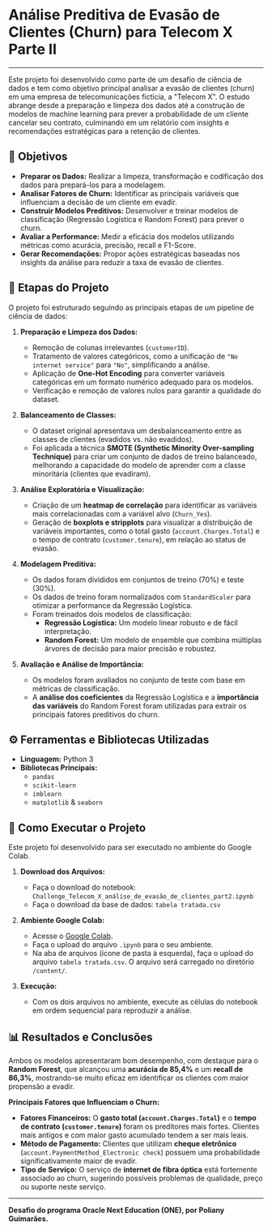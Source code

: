 # Análise Preditiva de Evasão de Clientes (Churn) para Telecom X Parte II
---

Este projeto foi desenvolvido como parte de um desafio de ciência de dados e tem como objetivo principal analisar a evasão de clientes (churn) em uma empresa de telecomunicações fictícia, a "Telecom X". O estudo abrange desde a preparação e limpeza dos dados até a construção de modelos de machine learning para prever a probabilidade de um cliente cancelar seu contrato, culminando em um relatório com insights e recomendações estratégicas para a retenção de clientes.

## 🎯 Objetivos

* **Preparar os Dados:** Realizar a limpeza, transformação e codificação dos dados para prepará-los para a modelagem.
* **Analisar Fatores de Churn:** Identificar as principais variáveis que influenciam a decisão de um cliente em evadir.
* **Construir Modelos Preditivos:** Desenvolver e treinar modelos de classificação (Regressão Logística e Random Forest) para prever o churn.
* **Avaliar a Performance:** Medir a eficácia dos modelos utilizando métricas como acurácia, precisão, recall e F1-Score.
* **Gerar Recomendações:** Propor ações estratégicas baseadas nos insights da análise para reduzir a taxa de evasão de clientes.

## 📌 Etapas do Projeto

O projeto foi estruturado seguindo as principais etapas de um pipeline de ciência de dados:

1.  **Preparação e Limpeza dos Dados:**
    * Remoção de colunas irrelevantes (`customerID`).
    * Tratamento de valores categóricos, como a unificação de `"No internet service"` para `"No"`, simplificando a análise.
    * Aplicação de **One-Hot Encoding** para converter variáveis categóricas em um formato numérico adequado para os modelos.
    * Verificação e remoção de valores nulos para garantir a qualidade do dataset.

2.  **Balanceamento de Classes:**
    * O dataset original apresentava um desbalanceamento entre as classes de clientes (evadidos vs. não evadidos).
    * Foi aplicada a técnica **SMOTE (Synthetic Minority Over-sampling Technique)** para criar um conjunto de dados de treino balanceado, melhorando a capacidade do modelo de aprender com a classe minoritária (clientes que evadiram).

3.  **Análise Exploratória e Visualização:**
    * Criação de um **heatmap de correlação** para identificar as variáveis mais correlacionadas com a variável alvo (`Churn_Yes`).
    * Geração de **boxplots e stripplots** para visualizar a distribuição de variáveis importantes, como o total gasto (`account.Charges.Total`) e o tempo de contrato (`customer.tenure`), em relação ao status de evasão.

4.  **Modelagem Preditiva:**
    * Os dados foram divididos em conjuntos de treino (70%) e teste (30%).
    * Os dados de treino foram normalizados com `StandardScaler` para otimizar a performance da Regressão Logística.
    * Foram treinados dois modelos de classificação:
        * **Regressão Logística:** Um modelo linear robusto e de fácil interpretação.
        * **Random Forest:** Um modelo de ensemble que combina múltiplas árvores de decisão para maior precisão e robustez.

5.  **Avaliação e Análise de Importância:**
    * Os modelos foram avaliados no conjunto de teste com base em métricas de classificação.
    * A **análise dos coeficientes** da Regressão Logística e a **importância das variáveis** do Random Forest foram utilizadas para extrair os principais fatores preditivos do churn.

## ⚙️ Ferramentas e Bibliotecas Utilizadas

* **Linguagem:** Python 3
* **Bibliotecas Principais:**
    * `pandas`
    * `scikit-learn`
    * `imblearn`
    * `matplotlib` & `seaborn`

## 🚀 Como Executar o Projeto

Este projeto foi desenvolvido para ser executado no ambiente do Google Colab.

1.  **Download dos Arquivos:**
    * Faça o download do notebook: `Challenge_Telecom_X_análise_de_evasão_de_clientes_part2.ipynb`
    * Faça o download da base de dados: `tabela tratada.csv`

2.  **Ambiente Google Colab:**
    * Acesse o [Google Colab](https://colab.research.google.com/).
    * Faça o upload do arquivo `.ipynb` para o seu ambiente.
    * Na aba de arquivos (ícone de pasta à esquerda), faça o upload do arquivo `tabela tratada.csv`. O arquivo será carregado no diretório `/content/`.

3.  **Execução:**
    * Com os dois arquivos no ambiente, execute as células do notebook em ordem sequencial para reproduzir a análise.

## 📊 Resultados e Conclusões

Ambos os modelos apresentaram bom desempenho, com destaque para o **Random Forest**, que alcançou uma **acurácia de 85,4%** e um **recall de 86,3%**, mostrando-se muito eficaz em identificar os clientes com maior propensão a evadir.

**Principais Fatores que Influenciam o Churn:**
* **Fatores Financeiros:** O **gasto total (`account.Charges.Total`)** e o **tempo de contrato (`customer.tenure`)** foram os preditores mais fortes. Clientes mais antigos e com maior gasto acumulado tendem a ser mais leais.
* **Método de Pagamento:** Clientes que utilizam **cheque eletrônico** (`account.PaymentMethod_Electronic check`) possuem uma probabilidade significativamente maior de evadir.
* **Tipo de Serviço:** O serviço de **internet de fibra óptica** está fortemente associado ao churn, sugerindo possíveis problemas de qualidade, preço ou suporte neste serviço.


---
**Desafio do programa Oracle Next Education (ONE), por Poliany Guimarães.**
